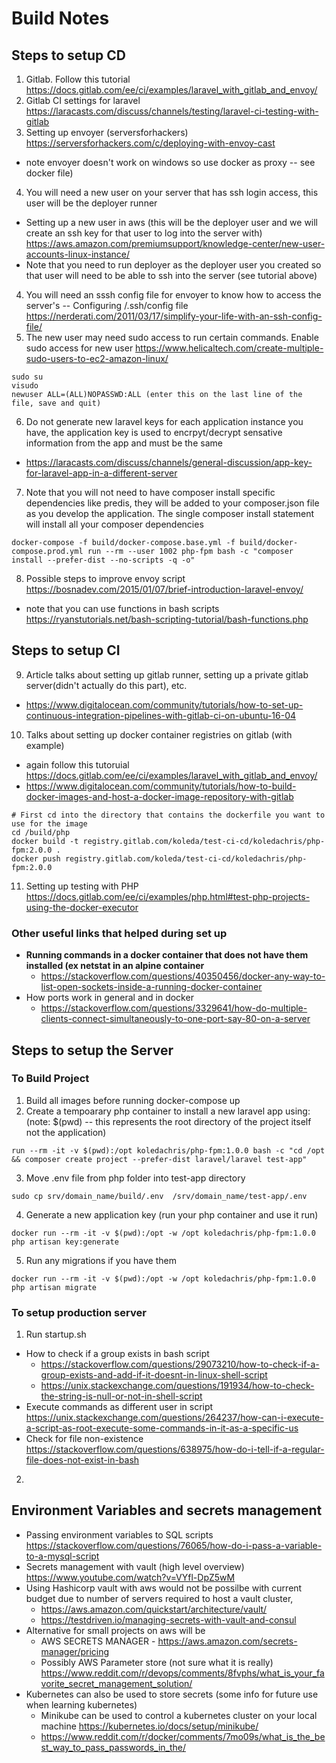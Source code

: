 # Build Notes

## Steps to setup CD
1. Gitlab. Follow this tutorial https://docs.gitlab.com/ee/ci/examples/laravel_with_gitlab_and_envoy/
2. Gitlab CI settings for laravel https://laracasts.com/discuss/channels/testing/laravel-ci-testing-with-gitlab
3. Setting up envoyer (serversforhackers) https://serversforhackers.com/c/deploying-with-envoy-cast 
  + note envoyer doesn't work on windows so use docker as proxy -- see docker file)
4. You will need a new user on your server that has ssh login access, this user will be the deployer runner
  + Setting up a new user in aws (this will be the deployer user and we will create an ssh key for that user to log into the server with) https://aws.amazon.com/premiumsupport/knowledge-center/new-user-accounts-linux-instance/
  + Note that you need to run deployer as the deployer user you created so that user will need to be able to ssh into the server (see tutorial above)
4. You will need an sssh config file for envoyer to know how to access the server's -- Configuring /.ssh/config file https://nerderati.com/2011/03/17/simplify-your-life-with-an-ssh-config-file/
5. The new user may need sudo access to run certain commands. Enable sudo access for new user https://www.helicaltech.com/create-multiple-sudo-users-to-ec2-amazon-linux/
```
sudo su
visudo 
newuser ALL=(ALL)NOPASSWD:ALL (enter this on the last line of the file, save and quit)
```
6. Do not generate new laravel keys for each application instance you have, the application key is used to encrpyt/decrypt sensative information from the app and must be the same
  + https://laracasts.com/discuss/channels/general-discussion/app-key-for-laravel-app-in-a-different-server
7. Note that you will not need to have composer install specific dependencies like predis, they will be added to your composer.json file as you develop the application. The single composer install statement will install all your composer dependencies 
```
docker-compose -f build/docker-compose.base.yml -f build/docker-compose.prod.yml run --rm --user 1002 php-fpm bash -c "composer install --prefer-dist --no-scripts -q -o"
```
8. Possible steps to improve envoy script https://bosnadev.com/2015/01/07/brief-introduction-laravel-envoy/
  + note that you can use functions in bash scripts https://ryanstutorials.net/bash-scripting-tutorial/bash-functions.php

## Steps to setup CI
9. Article talks about setting up gitlab runner, setting up a private gitlab server(didn't actually do this part), etc. 
  + https://www.digitalocean.com/community/tutorials/how-to-set-up-continuous-integration-pipelines-with-gitlab-ci-on-ubuntu-16-04 
10. Talks about setting up docker container registries on gitlab (with example)
  + again follow this tutoruial https://docs.gitlab.com/ee/ci/examples/laravel_with_gitlab_and_envoy/
  + https://www.digitalocean.com/community/tutorials/how-to-build-docker-images-and-host-a-docker-image-repository-with-gitlab
```
# First cd into the directory that contains the dockerfile you want to use for the image
cd /build/php 
docker build -t registry.gitlab.com/koleda/test-ci-cd/koledachris/php-fpm:2.0.0 .
docker push registry.gitlab.com/koleda/test-ci-cd/koledachris/php-fpm:2.0.0 
```
11. Setting up testing with PHP https://docs.gitlab.com/ee/ci/examples/php.html#test-php-projects-using-the-docker-executor

### Other useful links that helped during set up 
+ __Running commands in a docker container that does not have them installed (ex netstat in an alpine container__
  + https://stackoverflow.com/questions/40350456/docker-any-way-to-list-open-sockets-inside-a-running-docker-container
+ How ports work in general and in docker 
  + https://stackoverflow.com/questions/3329641/how-do-multiple-clients-connect-simultaneously-to-one-port-say-80-on-a-server

## Steps to setup the Server 
### To Build Project
1. Build all images before running docker-compose up
2. Create a tempoarary php container to install a new laravel app using: (note: $(pwd) -- this represents the root directory of the project itself not the application)
```
run --rm -it -v $(pwd):/opt koledachris/php-fpm:1.0.0 bash -c "cd /opt && composer create project --prefer-dist laravel/laravel test-app" 
```
3. Move .env file from php folder into test-app directory
```
sudo cp srv/domain_name/build/.env  /srv/domain_name/test-app/.env
``` 
4. Generate a new application key (run your php container and use it run)
```
docker run --rm -it -v $(pwd):/opt -w /opt koledachris/php-fpm:1.0.0 php artisan key:generate
```
5. Run any migrations if you have them
```
docker run --rm -it -v $(pwd):/opt -w /opt koledachris/php-fpm:1.0.0 php artisan migrate
```
### To setup production server
1. Run startup.sh
  + How to check if a group exists in bash script 
    + https://stackoverflow.com/questions/29073210/how-to-check-if-a-group-exists-and-add-if-it-doesnt-in-linux-shell-script
    + https://unix.stackexchange.com/questions/191934/how-to-check-the-string-is-null-or-not-in-shell-script
  + Execute commands as different user in script https://unix.stackexchange.com/questions/264237/how-can-i-execute-a-script-as-root-execute-some-commands-in-it-as-a-specific-us
  +  Check for file non-existence https://stackoverflow.com/questions/638975/how-do-i-tell-if-a-regular-file-does-not-exist-in-bash
2. 

## Environment Variables and secrets management 
+ Passing environment variables to SQL scripts https://stackoverflow.com/questions/76065/how-do-i-pass-a-variable-to-a-mysql-script
+ Secrets management with vault (high level overview) https://www.youtube.com/watch?v=VYfl-DpZ5wM
+ Using Hashicorp vault with aws would not be possilbe with current budget due to number of servers required to host a vault cluster, 
  + https://aws.amazon.com/quickstart/architecture/vault/
  + https://testdriven.io/managing-secrets-with-vault-and-consul
+ Alternative for small projects on aws will be 
  + AWS SECRETS MANAGER - https://aws.amazon.com/secrets-manager/pricing 
  + Possibly AWS Parameter store (not sure what it is really) https://www.reddit.com/r/devops/comments/8fvphs/what_is_your_favorite_secret_management_solution/
+ Kubernetes can also be used to store secrets (some info for future use when learning kubernetes)
  + Minikube can be used to control a kubernetes cluster on your local machine https://kubernetes.io/docs/setup/minikube/
  + https://www.reddit.com/r/docker/comments/7mo09s/what_is_the_best_way_to_pass_passwords_in_the/